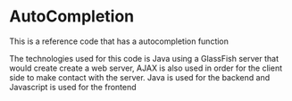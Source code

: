 # AutoCompletion
This is a reference code that has a autocompletion function

The technologies used for this code is Java using a GlassFish server that would create create a web server, AJAX is also used in order for the client side to make contact with the server.
Java is used for the backend and Javascript is used for the frontend
